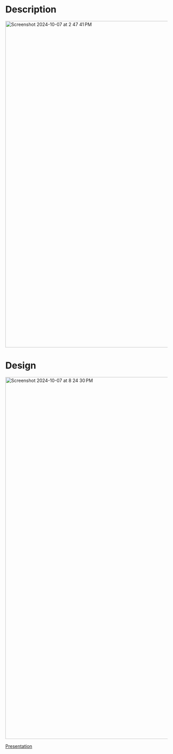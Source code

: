 # Description

<img width="1015" alt="Screenshot 2024-10-07 at 2 47 41 PM" src="https://github.com/user-attachments/assets/fe355044-9e09-4d98-8834-137abe7a61d8">


# Design



<img width="1125" alt="Screenshot 2024-10-07 at 8 24 30 PM" src="https://github.com/user-attachments/assets/3f7de37f-5d0a-4dd9-a2df-5ab2d3268cdd">




[Presentation](https://docs.google.com/presentation/d/1SGjZQ4JaCV_G43ex8N2WF7s2SfsvGmfPNffXJCzzzuY/edit#slide=id.p)

